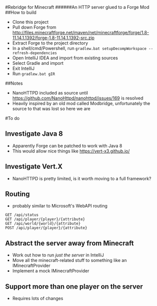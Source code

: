 ﻿#Rebridge for Minecraft
######An HTTP server glued to a Forge Mod
##How to build

* Clone this project
* Pull down Forge from http://files.minecraftforge.net/maven/net/minecraftforge/forge/1.8-11.14.1.1392/forge-1.8-11.14.1.1392-src.zip
* Extract Forge to the project directory
* In a shell/cmd/Powershell, run `gradlew.bat setupDecompWorkspace --refresh-dependencies`
* Open IntelliJ IDEA and import from existing sources
* Select Gradle and import
* Exit IntelliJ
* Run `gradlew.bat gIR`

##Notes
* NanoHTTPD included as source until https://github.com/NanoHttpd/nanohttpd/issues/169 is resolved
* Heavily inspired by an old mod called Modbridge, unfortunately the source to that was lost so here we are

#To do
## Investigate Java 8
* Apparently Forge can be patched to work with Java 8
* This would allow nice things like https://vert-x3.github.io/

## Investigate Vert.X
* NanoHTTPD is pretty limited, is it worth moving to a full framework?

## Routing
* probably similar to Microsoft's WebAPI routing

```
GET /api/status
GET /api/player/{player}/{attribute}
GET /api/world/{world}/{attribute}
POST /api/player/{player}/{attribute}
```

## Abstract the server away from Minecraft
* Work out how to run *just the server* in IntelliJ
* Move all the minecraft-related stuff to something like an IMinecraftProvider
* Implement a mock IMinecraftProvider


## Support more than one player on the server
* Requires lots of changes
